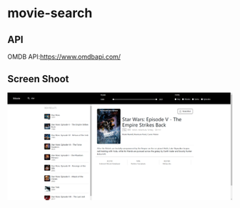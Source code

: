 # movie-search

## API

OMDB API:https://www.omdbapi.com/

## Screen Shoot

![Screenshot](star-wars.png)

